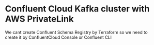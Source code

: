 # Confluent Cloud Kafka cluster with AWS PrivateLink


We cant create Confluent Schema Registry by Terraform so we need to create it by ConfluentCloud Console or Confluent CLI

